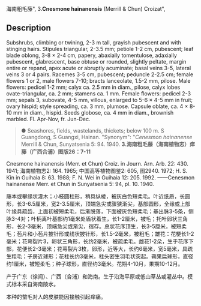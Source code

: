 海南粗毛藤",
3.**Cnesmone hainanensis** (Merrill & Chun) Croizat",

## Description
Subshrubs, climbing or twining, 2-3 m tall, grayish pubescent and with stinging hairs. Stipules triangular, 2-3.5 mm; petiole 1-2 cm, pubescent; leaf blade oblong, 3-8 × 2-4 cm, papery, abaxially tomentulose, adaxially pubescent, glabrescent, base obtuse or rounded, slightly peltate, margin entire or repand, apex acute or abruptly acuminate; basal veins 3-5, lateral veins 3 or 4 pairs. Racemes 3-5 cm, pubescent; peduncle 2-2.5 cm; female flowers 1 or 2, male flowers 7-10; bracts lanceolate, 1.5-2 mm, pilose. Male flowers: pedicel 1-2 mm; calyx ca. 2.5 mm in diam., pilose, calyx lobes ovate-triangular, ca. 2 mm; stamens ca. 1 mm. Female flowers: pedicel 2-3 mm; sepals 3, subovate, 4-5 mm, villous, enlarged to 5-6 × 4-5 mm in fruit; ovary hispid; style spreading, ca. 3 mm, plumose. Capsule oblate, ca. 4 × 8-10 mm in diam., hispid. Seeds globose, ca. 4 mm in diam., brownish marbled. Fl. Apr-Nov, fr. Jun-Dec.

> ● Seashores, fields, wastelands, thickets; below 100 m. S Guangdong, S Guangxi, Hainan.
  "Synonym": "*Cenesmon hainanense* Merrill &amp; Chun, Sunyatsenia 5: 94. 1940.
**3.海南粗毛藤（海南植物志）痒藤（广西合浦）图版26：7-11**

Cnesmone hainanensis (Merr. et Chun) Croiz. in Journ. Arn. Arb. 22: 430. 1941; 海南植物志2: 164. 1965; 中国高等植物图鉴2: 605, 图2940. 1972; H. S. Kin in Guihaia 8: 63. 1988; F. N. Wei in Guihaia 12: 205. 1992. ——Cenesmon hainanense Merr. et Chun in Sunyatsenia 5: 94, pl. 10. 1940.

藤本或攀缘状灌木；小枝圆柱形，稍具纵棱，被灰白色短柔毛。叶近纸质，长圆形，长3-6.5厘米，宽2-3.5厘米，顶端急尖或骤狭渐尖，基部圆形，全缘或上部叶缘具疏齿，上面初被短柔毛，后渐脱落，下面被灰色短柔毛；基出脉3-5条，侧脉3-4对；叶柄离叶基部约1毫米处盾状着生，长1-2厘米，被毛；托叶卵状三角形，长2-3毫米，顶端急尖或渐尖，宿存。总状花序顶生，长3-5厘米，被短柔毛；苞片和小苞片披针形或线状披针形，长1.5-2毫米，被粗毛；雄花：花梗长1-2毫米；花萼裂片3，卵状三角形，长约2毫米，被疏柔毛。雌花1-2朵，生于花序下部，花便长2-3毫米；花萼裂片3枚，卵形，近等大，长约6毫米，宽5毫米，具疏生粗毛；子房近球形；花柱长约3毫米，柱头密生羽毛状突起。蒴果扁球形，直径约1厘米，被短柔毛；种子球形，直径约3毫米。花期4-10月，果期10-12月。

产于广东（徐闻）、广西（合浦）和海南。生于沿海平原或低山草丛或灌丛中。模式标本采自海南陵水。

本种的螫毛对人的皮肤能因接触引起痒痛。
